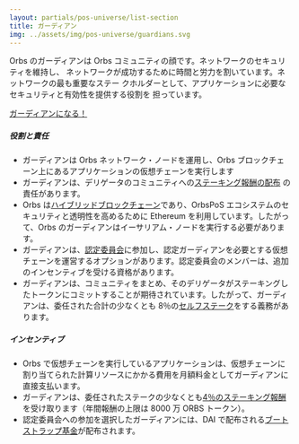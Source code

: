 ```yaml
---
layout: partials/pos-universe/list-section
title: ガーディアン
img: ../assets/img/pos-universe/guardians.svg
---
```


Orbs のガーディアンは Orbs コミュニティの顔です。ネットワークのセキュリティを維持し、 ネットワークが成功するために時間と労力を割いています。ネットワークの最も重要なステー クホルダーとして、アプリケーションに必要なセキュリティと有効性を提供する役割を 担っています。

[ガーディアンになる！](https://guardians.orbs.network/ "button")

##### 役割と責任

- ガーディアンは Orbs ネットワーク・ノードを運用し、Orbs ブロックチェーン上にあるアプリケーションの仮想チェーンを実行します
- ガーディアンは、デリゲータのコミュニティへの[ステーキング報酬の配布](white-papers/orbs-pos-v2-the-age-of-guardians-section-rewards-distributions/) の責任があります。
- Orbs は[ハイブリッドブロックチェーン](white-papers/orbs-pos-v2-the-age-of-guardians-section-pos-on-ethereum/)であり、OrbsPoS エコシステムのセキュリティと透明性を高めるために Ethereum を利用しています。したがって、Orbs のガーディアンはイーサリアム・ノードを実行する必要があります。
- ガーディアンは、[認定委員会](white-papers/orbs-pos-v2-the-age-of-guardians-section-election-committees/)に参加し、認定ガーディアンを必要とする仮想チェーンを運営するオプションがあります。認定委員会のメンバーは、追加のインセンティブを受ける資格があります。
- ガーディアンは、コミュニティをまとめ、そのデリゲータがステーキングしたトークンにコミットすることが期待されています。したがって、ガーディアンは、委任された合計の少なくとも 8％の[セルフステーク](white-papers/orbs-pos-v2-the-age-of-guardians-section-minimum-self-delegation/)をする義務があります。

##### インセンティブ

- Orbs で仮想チェーンを実行しているアプリケーションは、仮想チェーンに割り当てられた計算リソースにかかる費用を月額料金としてガーディアンに直接支払います。
- ガーディアンは、委任されたステークの少なくとも[4％のステーキング報酬](white-papers/orbs-pos-v2-the-age-of-guardians-section-rewards-fees-bootstrap-fund/) を受け取ります（年間報酬の上限は 8000 万 ORBS トークン）。
- 認定委員会への参加を選択したガーディアンには、DAI で配布される[ブートストラップ基金](white-papers/orbs-pos-v2-the-age-of-guardians-section-rewards-fees-bootstrap-fund/)が配布されます。
